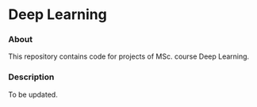 # Deep Learning

### About
This repository contains code for projects of MSc. course Deep Learning.

### Description
To be updated.
